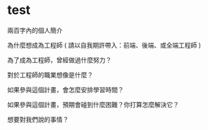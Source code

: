 # test

兩百字內的個人簡介

為什麼想成為工程師 ( 請以自我期許帶入：前端、後端、或全端工程師 )

為了成為工程師，曾經做過什麼努力？

對於工程師的職業想像是什麼？

如果參與這個計畫，會怎麼安排學習時間？

如果參與這個計畫，預期會碰到什麼困難？你打算怎麼解決它？

想要對我們說的事情？
